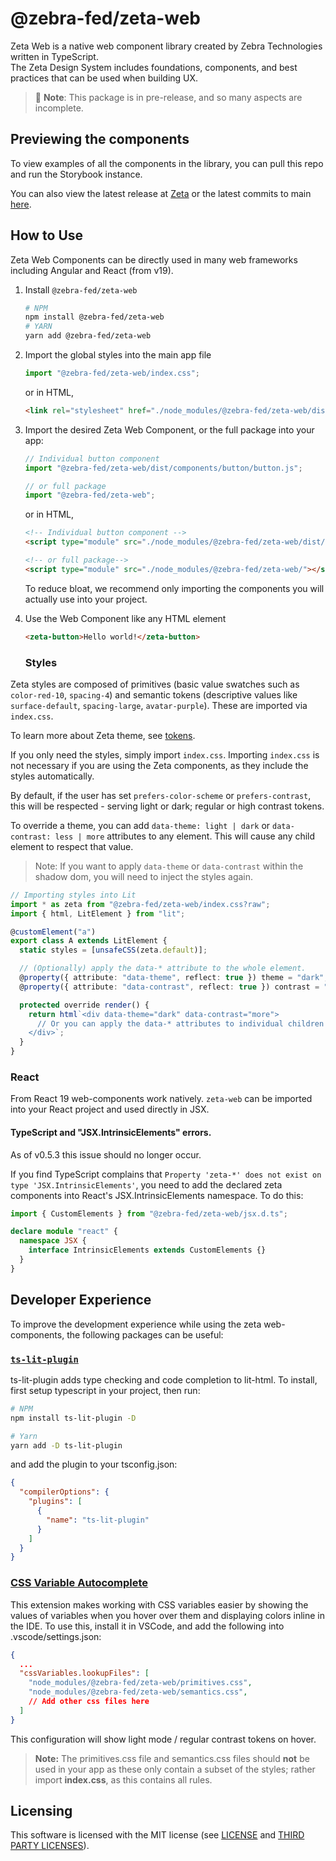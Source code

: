 <h1 class='sbdocs-title'>@zebra-fed/zeta-web</h1>

Zeta Web is a native web component library created by Zebra Technologies written in TypeScript.  
The Zeta Design System includes foundations, components, and best practices that can be used when building UX.

> 🚧 **Note**: This package is in pre-release, and so many aspects are incomplete.

## Previewing the components

To view examples of all the components in the library, you can pull this repo and run the Storybook instance.

You can also view the latest release at [Zeta](https://design.zebra.com/) or the latest commits to main [here](https://zeta-web-main.web.app/).

## How to Use

Zeta Web Components can be directly used in many web frameworks including Angular and React (from v19).

1. Install `@zebra-fed/zeta-web`

   ```sh
   # NPM
   npm install @zebra-fed/zeta-web
   # YARN
   yarn add @zebra-fed/zeta-web
   ```

2. Import the global styles into the main app file

   ```js
   import "@zebra-fed/zeta-web/index.css";
   ```

   or in HTML,

   ```html
   <link rel="stylesheet" href="./node_modules/@zebra-fed/zeta-web/dist/style.css" />
   ```

3. Import the desired Zeta Web Component, or the full package into your app:

   ```js
   // Individual button component
   import "@zebra-fed/zeta-web/dist/components/button/button.js";

   // or full package
   import "@zebra-fed/zeta-web";
   ```

   or in HTML,

   ```html
   <!-- Individual button component -->
   <script type="module" src="./node_modules/@zebra-fed/zeta-web/dist/components/button/button.js"></script>

   <!-- or full package-->
   <script type="module" src="./node_modules/@zebra-fed/zeta-web/"></script>
   ```

   To reduce bloat, we recommend only importing the components you will actually use into your project.

4. Use the Web Component like any HTML element

   ```html
   <zeta-button>Hello world!</zeta-button>
   ```

   ### Styles

Zeta styles are composed of primitives (basic value swatches such as `color-red-10`, `spacing-4`) and semantic tokens (descriptive values like `surface-default`, `spacing-large`, `avatar-purple`). These are imported via `index.css`.

To learn more about Zeta theme, see [tokens](https://design.zebra.com/docs/Theme/tokens).

If you only need the styles, simply import `index.css`. Importing `index.css` is not necessary if you are using the Zeta components, as they include the styles automatically.

By default, if the user has set `prefers-color-scheme` or `prefers-contrast`, this will be respected - serving light or dark; regular or high contrast tokens.

To override a theme, you can add `data-theme: light | dark` or `data-contrast: less | more` attributes to any element. This will cause any child element to respect that value.

> Note: If you want to apply `data-theme` or `data-contrast` within the shadow dom, you will need to inject the styles again.

```ts How to inject Zeta index.css in a new custom lit element.
// Importing styles into Lit
import * as zeta from "@zebra-fed/zeta-web/index.css?raw";
import { html, LitElement } from "lit";

@customElement("a")
export class A extends LitElement {
  static styles = [unsafeCSS(zeta.default)];

  // (Optionally) apply the data-* attribute to the whole element.
  @property({ attribute: "data-theme", reflect: true }) theme = "dark";
  @property({ attribute: "data-contrast", reflect: true }) contrast = "more";

  protected override render() {
    return html`<div data-theme="dark" data-contrast="more">
      // Or you can apply the data-* attributes to individual children
    </div>`;
  }
}
```

### React

From React 19 web-components work natively. `zeta-web` can be imported into your React project and used directly in JSX.

#### TypeScript and "JSX.IntrinsicElements" errors.

As of v0.5.3 this issue should no longer occur.

If you find TypeScript complains that `Property 'zeta-*' does not exist on type 'JSX.IntrinsicElements'`, you need to add the declared zeta components into React's JSX.IntrinsicElements namespace. To do this:

```ts
import { CustomElements } from "@zebra-fed/zeta-web/jsx.d.ts";

declare module "react" {
  namespace JSX {
    interface IntrinsicElements extends CustomElements {}
  }
}
```

## Developer Experience

To improve the development experience while using the zeta web-components, the following packages can be useful:

### [`ts-lit-plugin`](https://www.npmjs.com/package/ts-lit-plugin)

ts-lit-plugin adds type checking and code completion to lit-html. To install, first setup typescript in your project, then run:

```bash
# NPM
npm install ts-lit-plugin -D

# Yarn
yarn add -D ts-lit-plugin
```

and add the plugin to your tsconfig.json:

```json
{
  "compilerOptions": {
    "plugins": [
      {
        "name": "ts-lit-plugin"
      }
    ]
  }
}
```

### [CSS Variable Autocomplete](https://marketplace.visualstudio.com/items?itemName=vunguyentuan.vscode-css-variables)

This extension makes working with CSS variables easier by showing the values of variables when you hover over them and displaying colors inline in the IDE.
To use this, install it in VSCode, and add the following into .vscode/settings.json:

```json
{
  ...
  "cssVariables.lookupFiles": [
    "node_modules/@zebra-fed/zeta-web/primitives.css",
    "node_modules/@zebra-fed/zeta-web/semantics.css",
    // Add other css files here
  ]
}
```

This configuration will show light mode / regular contrast tokens on hover.

> **Note:** The primitives.css file and semantics.css files should **not** be used in your app as these only contain a subset of the styles; rather import **index.css**, as this contains all rules.

## Licensing

This software is licensed with the MIT license (see [LICENSE](./LICENSE) and [THIRD PARTY LICENSES](./LICENSE-3RD-PARTY)).
